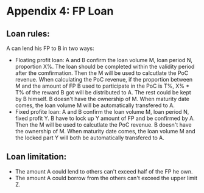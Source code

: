 # Appendix 4: FP Loan
## Loan rules:
A can lend his FP to B in two ways:
- Floating profit loan:
A and B confirm the loan volume M, loan period N, proportion X%.
The loan should be completed within the validity period after the comfirmation. Then the M will be used to calcutlate the PoC revenue.
When calculating the PoC revenue, if the proportion between M and the amount of FP B used to participate in the PoC is T%, X% * T% of the reward B got will be distributed to A. The rest could be kept by B himself.
B doesn't have the ownership of M. When maturity date comes, the loan volume M will be automatically transfered to A.
- Fixed profite loan:
A and B confirm the loan volume M, loan period N, fixed profit Y.
B have to lock up Y amount of FP and be confirmed by A. Then the M will be used to calcutlate the PoC revenue.
B doesn't have the ownership of M. When maturity date comes, the loan volume M and the locked part Y will both be automatically transfered to A.
## Loan limitation:
- The amount A could lend to others can't exceed half of the FP he own.
- The amount A could borrow from the others can't exceed the upper limit Z.
